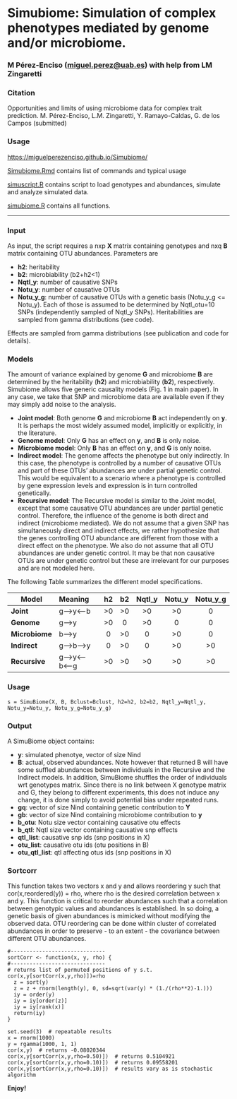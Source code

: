 # Simubiome: Simulation of complex phenotypes mediated by genome and/or microbiome.
### M Pérez-Enciso (miguel.perez@uab.es) with help from LM Zingaretti

### Citation

Opportunities and limits of using microbiome data for complex trait prediction. M. Pérez-Enciso, L.M. Zingaretti, Y. Ramayo-Caldas, G. de los Campos (submitted)

### Usage

https://miguelperezenciso.github.io/Simubiome/

[Simubiome.Rmd](https://github.com/miguelperezenciso/Simubiome/blob/master/Simubiome.Rmd) contains list of commands and typical usage

[simuscript.R](https://github.com/miguelperezenciso/Simubiome/blob/master/simuscript.R) contains script to load genotypes and abundances, simulate and analyze simulated data.

[simubiome.R](https://github.com/miguelperezenciso/Simubiome/blob/master/simubiome.R) contains all functions.

***

### Input
As input, the script requires a nxp **X** matrix containing genotypes and nxq **B** matrix containing OTU abundances. Parameters are
* **h2**: heritability
* **b2**: microbiability (b2+h2<1)
* **Nqtl_y**: number of causative SNPs
* **Notu_y**: number of causative OTUs
* **Notu_y_g**: number of causative OTUs with a genetic basis (Notu_y_g <= Notu_y). Each of those is assumed to be determined by Nqtl_otu=10 SNPs (independently sampled of Nqtl_y SNPs). Heritabilities are sampled from gamma distributions (see code).

Effects are sampled from gamma distributions (see publication and code for details).

### Models
The amount of variance explained by genome **G** and microbiome **B** are determined by the heritability (**h2**) and microbiability (**b2**), respectively. Simubiome allows five generic causality models (Fig. 1 in main paper). In any case, we take that SNP and microbiome data are available even if they may simply add noise to the analysis.

* **Joint model**: Both genome **G** and microbiome **B** act independently on **y**. It is perhaps the most widely assumed model, implicitly or explicitly, in the literature.
* **Genome model**: Only **G** has an effect on **y**, and **B** is only noise.
* **Microbiome model**: Only **B** has an effect on **y**, and **G** is only noise.
* **Indirect model**: The genome affects the phenotype but only indirectly. In this case, the phenotype is controlled by a number of causative OTUs and part of these OTUs’ abundances are under partial genetic control. This would be equivalent to a scenario where a phenotype is controlled by gene expression levels and expression is in turn controlled genetically.
* **Recursive model**: The Recursive model is similar to the Joint model, except that some causative OTU abundances are under partial genetic control. Therefore, the influence of the genome is both direct and indirect (microbiome mediated). We do not assume that a given SNP has simultaneously direct and indirect effects, we rather hypothesize that the genes controlling OTU abundance are different from those with a direct effect on the phenotype. We also do not assume that all OTU abundances are under genetic control. It may be that non causative OTUs are under genetic control but these are irrelevant for our purposes and are not modeled here.

The following Table summarizes the different model specifications.

| Model     | Meaning        |  h2    |   b2   |  Nqtl_y   | Notu_y   |   Notu_y_g  |
|-----------| :------------- | :-----:|:------:|:---------:|:--------:|:-----------:|
| **Joint** | g-->y<--b      | >0    |  >0    |  >0       |  >0      |    0        |
| **Genome** | g-->y         | >0    |   0    |  >0       |   0      |    0        |
| **Microbiome** | b-->y         | 0    |   >0    |  0       |   >0      |    0        |
| **Indirect** | g-->b-->y         | 0    |   >0    |  0       |   >0      |    >0        |
| **Recursive** | g-->y<--b<--g        | >0    |   >0    |  >0       |   >0      |    >0        |

### Usage

    s = SimuBiome(X, B, Bclust=Bclust, h2=h2, b2=b2, Nqtl_y=Nqtl_y, Notu_y=Notu_y, Notu_y_g=Notu_y_g)

### Output
A SimuBiome object contains:

* **y**: simulated phenotye, vector of size Nind
* **B**: actual, observed abundances. Note however that returned B will have some suffled abundances between individuals in the Recursive and the Indirect models. In addition, SimuBiome shuffles the order of individuals wrt genotypes matrix. Since there is no link between X genotype matrix and G, they belong to different experiments, this does not induce any change, it is done simply to avoid potential bias under repeated runs.
* **gq**: vector of size Nind containing genetic contribution to **Y**
* **gb**: vector of size Nind containing microbiome contribution to **y**
* **b_otu**: Notu size vector containing causative otu effects     
* **b_qtl**: Nqtl size vector containing causative snp effects     
* **qtl_list**: causative snp ids (snp positions in X)
* **otu_list**: causative otu ids (otu positions in B)
* **otu_qtl_list**: qtl affecting otus ids (snp positions in X)

### Sortcorr
This function takes two vectors x and y and allows reordering y such that cor(x,reordered(y)) = rho, where rho is the desired correlation between x and y. This function is critical to reorder abundances such that a correlation between genotypic values and abundances is established. In so doing, a genetic basis of given abundances is mimicked without modifying the observed data. OTU reordering can be done within cluster of correlated abundances in order to preserve - to an extent - the covariance between different OTU abundances.

    #------------------------------
    sortCorr <- function(x, y, rho) {
    #------------------------------
    # returns list of permuted positions of y s.t. cor(x,y[sortCorr(x,y,rho)])=rho
      z = sort(y) 
      z = z + rnorm(length(y), 0, sd=sqrt(var(y) * (1./(rho**2)-1.)))
      iy = order(y)
      iy = iy[order(z)]
      iy = iy[rank(x)]
      return(iy)
    }
  
    set.seed(3)  # repeatable results
    x = rnorm(1000)
    y = rgamma(1000, 1, 1)
    cor(x,y)  # returns -0.08020344
    cor(x,y[sortCorr(x,y,rho=0.50)])  # returns 0.5104921 
    cor(x,y[sortCorr(x,y,rho=0.10)])  # returns 0.09558201
    cor(x,y[sortCorr(x,y,rho=0.10)])  # results vary as is stochastic algorithm 
**Enjoy!**
